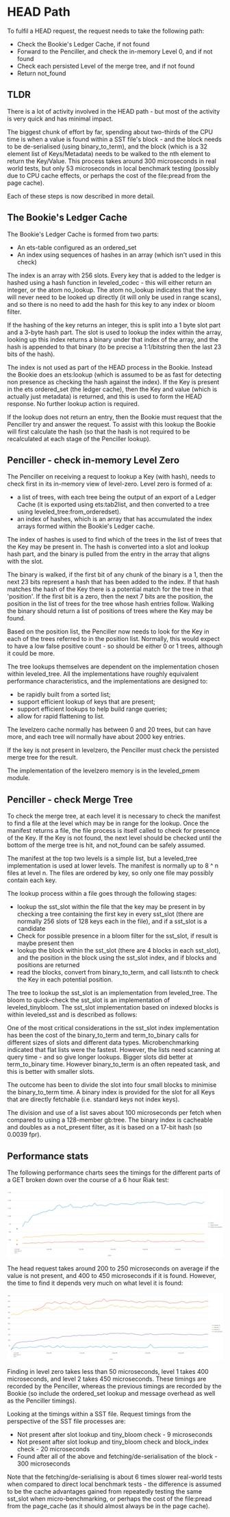 # HEAD Path

To fulfil a HEAD request, the request needs to take the following path:

- Check the Bookie's Ledger Cache, if not found 
- Forward to the Penciller, and check the in-memory Level 0, and if not found
- Check each persisted Level of the merge tree, and if not found
- Return not_found

## TLDR

There is a lot of activity involved in the HEAD path - but most of the activity is very quick and has minimal impact.  

The biggest chunk of effort by far, spending about two-thirds of the CPU time is when a value is found within a SST file's block - and the block needs to be de-serialised (using binary_to_term), and the block (which is a 32 element list of Keys/Metadata) needs to be walked to the nth element to return the Key/Value.  This process takes around 300 microseconds in real world tests, but only 53 microseconds in local benchmark testing (possibly due to CPU cache effects, or perhaps the cost of the file:pread from the page cache).

Each of these steps is now described in more detail.

## The Bookie's Ledger Cache

The Bookie's Ledger Cache is formed from two parts:

- An ets-table configured as an ordered_set
- An index using sequences of hashes in an array (which isn't used in this check)

The index is an array with 256 slots.  Every key that is added to the ledger is hashed using a hash function in leveled_codec - this will either return an integer, or the atom no_lookup.  The atom no_lookup indicates that the key will never need to be looked up directly (it will only be used in range scans), and so there is no need to add the hash for this key to any index or bloom filter.

If the hashing of the key returns an integer, this is split into a 1 byte slot part and a 3-byte hash part.  The slot is used to lookup the index within the array, looking up this index returns a binary under that index of the array, and the hash is appended to that binary (to be precise a 1:1/bitstring then the last 23 bits of the hash).

The index is not used as part of the HEAD process in the Bookie.  Instead the Bookie does an ets:lookup (which is assumed  to be as fast for detecting non presence as checking the hash against the index).  If the Key is present in the ets ordered_set (the ledger cache), then the Key and value (which is actually just metadata) is returned, and this is used to form the HEAD response.  No further lookup action is required.

If the lookup does not return an entry, then the Bookie must request that the Penciller try and answer the request.  To assist with this lookup the Bookie will first calculate the hash (so that the hash is not required to be recalculated at each stage of the Penciller lookup).

## Penciller - check in-memory Level Zero

The Penciller on receiving a request to lookup a Key (with hash), needs to check first in its in-memory view of level-zero.  Level zero is formed of a:

- a list of trees, with each tree being the output of an export of a Ledger Cache (it is exported using ets:tab2list, and then converted to a tree using leveled_tree:from_orderedset).  
- an index of hashes, which is an array that has accumulated the index arrays formed within the Bookie's Ledger cache.

The index of hashes is used to find which of the trees in the list of trees that the Key may be present in.  The hash is converted into a slot and lookup hash part, and the binary is pulled from the entry in the array that aligns with the slot.

The binary is walked, if the first bit of any chunk of the binary is a 1, then the next 23 bits represent a hash that has been added to the index.  If that hash matches the hash of the Key there is a potential match for the tree in that 'position'.  If the first bit is a zero, then the next 7 bits are the position, the position in the list of trees for the tree whose hash entries follow.  Walking the binary should return a list of positions of trees where the Key may be found.

Based on the position list, the Penciller now needs to look for the Key in each of the trees referred to in the position list.  Normally, this would expect to have a low false positive count - so should be either 0 or 1 trees, although it could be more.

The tree lookups themselves are dependent on the implementation chosen within leveled_tree.  All the implementations have roughly equivalent performance characteristics, and the implementations are designed to:

- be rapidly built from a sorted list;
- support efficient lookup of keys that are present;
- support efficient lookups to help build range queries;
- allow for rapid flattening to list.

The levelzero cache normally has between 0 and 20 trees, but can have more, and each tree will normally have about 2000 key entries.

If the key is not present in levelzero, the Penciller must check the persisted merge tree for the result.

The implementation of the levelzero memory is in the leveled_pmem module.

## Penciller - check Merge Tree

To check the merge tree, at each level it is necessary to check the manifest to find a file at the level which may be in range for the lookup.  Once the manifest returns a file, the file process is itself called to check for presence of the Key.  If the Key is not found, the next level should be checked until the bottom of the merge tree is hit, and not_found can be safely assumed. 

The manifest at the top two levels is a simple list, but a leveled_tree implementation is used at lower levels.  The manifest is normally up to 8 ^ n files at level n.  The files are ordered by key, so only one file may possibly contain each key.

The lookup process within a file goes through the following stages:

- lookup the sst_slot within the file that the key may be present in by checking a tree containing the first key in every sst_slot (there are normally 256 slots of 128 keys each in the file), and if a sst_slot is a candidate
- Check for possible presence in a bloom filter for the sst_slot, if result is maybe present then
- lookup the block within the sst_slot (there are 4 blocks in each sst_slot), and the position in the block using the sst_slot index, and if blocks and positions are returned
- read the blocks, convert from binary_to_term, and call lists:nth to check the Key in each potential position.

The tree to lookup the sst_slot is an implementation from leveled_tree.  The bloom to quick-check the sst_slot is an implementation of leveled_tinybloom.  The sst_slot implementation based on indexed blocks is within leveled_sst and is described as follows:

One of the most critical considerations in the sst_slot index implementation has been the cost of the binary_to_term and term_to_binary calls for different sizes of slots and different data types.  Microbenchmarking indicated that flat lists were the fastest.  However, the lists need scanning at query time - and so give longer lookups.  Bigger slots did better at term_to_binary time.  However binary_to_term is an often repeated task, and this is better with smaller slots.  

The outcome has been to divide the slot into four small blocks to minimise  the binary_to_term time.  A binary index is provided for the slot for all  Keys that are directly fetchable (i.e. standard keys not index keys).

The division and use of a list saves about 100 microseconds per fetch when compared to using a 128-member gb:tree.  The binary index is cacheable and doubles as a not_present filter, as it is based on a 17-bit hash (so 0.0039 fpr).

## Performance stats

The following performance charts sees the timings for the different parts of a GET broken down over the course of a 6 hour Riak test:

![](pics/get_timing.png)

The head request takes around 200 to 250 microseconds on average if the value is not present, and 400 to 450 microseconds if it is found.  However, the time to find it depends very much on what level it is found:

![](pics/head_timing.png)

Finding in level zero takes less than 50 microseconds, level 1 takes 400 microseconds, and level 2 takes 450 microseconds.  These timings are recorded by the Penciller, whereas the previous timings are recorded by the Bookie (so include the ordered_set lookup and message overhead as well as the Penciller timings).

Looking at the timings within a SST file.  Request timings from the perspective of the SST file processes are:

- Not present after slot lookup and tiny_bloom check - 9 microseconds
- Not present after slot lookup and tiny_bloom check and block_index check - 20 microseconds
- Found after all of the above and fetching/de-serialisation of the block - 300 microseconds

Note that the fetching/de-serialising is about 6 times slower real-world tests when compared to direct local benchmark tests - the difference is assumed to be the cache advantages gained from repeatedly testing the same sst_slot when micro-benchmarking, or perhaps the cost of the file:pread from the page_cache (as it should almost always be in the page cache).
